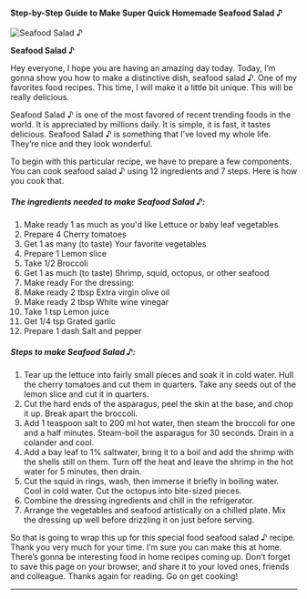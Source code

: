             

#### Step-by-Step Guide to Make Super Quick Homemade Seafood Salad ♪

![Seafood Salad ♪](https://img-global.cpcdn.com/recipes/4851504868491264/751x532cq70/seafood-salad-%e2%99%aa-recipe-main-photo.jpg)

**Seafood Salad ♪**

Hey everyone, I hope you are having an amazing day today. Today, I’m gonna show you how to make a distinctive dish, seafood salad ♪. One of my favorites food recipes. This time, I will make it a little bit unique. This will be really delicious.

Seafood Salad ♪ is one of the most favored of recent trending foods in the world. It is appreciated by millions daily. It is simple, it is fast, it tastes delicious. Seafood Salad ♪ is something that I’ve loved my whole life. They’re nice and they look wonderful.

To begin with this particular recipe, we have to prepare a few components. You can cook seafood salad ♪ using 12 ingredients and 7 steps. Here is how you cook that.

##### The ingredients needed to make Seafood Salad ♪:

1.  Make ready 1 as much as you'd like Lettuce or baby leaf vegetables
2.  Prepare 4 Cherry tomatoes
3.  Get 1 as many (to taste) Your favorite vegetables
4.  Prepare 1 Lemon slice
5.  Take 1/2 Broccoli
6.  Get 1 as much (to taste) Shrimp, squid, octopus, or other seafood
7.  Make ready For the dressing:
8.  Make ready 2 tbsp Extra virgin olive oil
9.  Make ready 2 tbsp White wine vinegar
10.  Take 1 tsp Lemon juice
11.  Get 1/4 tsp Grated garlic
12.  Prepare 1 dash Salt and pepper

##### Steps to make Seafood Salad ♪:

1.  Tear up the lettuce into fairly small pieces and soak it in cold water. Hull the cherry tomatoes and cut them in quarters. Take any seeds out of the lemon slice and cut it in quarters.
2.  Cut the hard ends of the asparagus, peel the skin at the base, and chop it up. Break apart the broccoli.
3.  Add 1 teaspoon salt to 200 ml hot water, then steam the broccoli for one and a half minutes. Steam-boil the asparagus for 30 seconds. Drain in a colander and cool.
4.  Add a bay leaf to 1% saltwater, bring it to a boil and add the shrimp with the shells still on them. Turn off the heat and leave the shrimp in the hot water for 5 minutes, then drain.
5.  Cut the squid in rings, wash, then immerse it briefly in boiling water. Cool in cold water. Cut the octopus into bite-sized pieces.
6.  Combine the dressing ingredients and chill in the refrigerator.
7.  Arrange the vegetables and seafood artistically on a chilled plate. Mix the dressing up well before drizzling it on just before serving.

So that is going to wrap this up for this special food seafood salad ♪ recipe. Thank you very much for your time. I’m sure you can make this at home. There’s gonna be interesting food in home recipes coming up. Don’t forget to save this page on your browser, and share it to your loved ones, friends and colleague. Thanks again for reading. Go on get cooking!

* * *